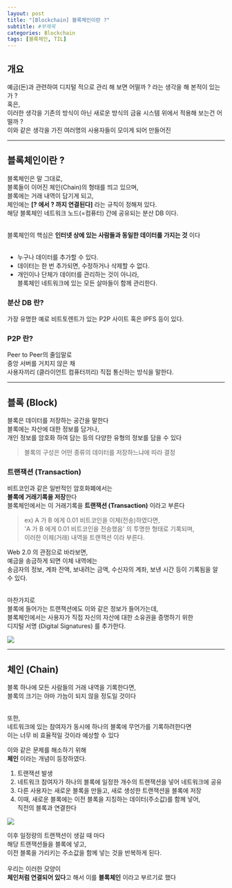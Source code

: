 ```yaml
---
layout: post
title: "[Blockchain] 블록체인이란 ?"
subtitle: #부제목
categories: Blockchain
tags: [블록체인, TIL]
---
```


## 개요

예금(돈)과 관련하여 디지털 적으로 관리 해 보면 어떨까 ? 라는 생각을 해 본적이 있는가 ?<br>
혹은,<br>
이러한 생각을 기존의 방식이 아닌 새로운 방식의 금융 시스템 위에서 적용해 보는건 어떨까 ?<br>
이와 같은 생각을 가진 여러명의 사용자들이 모이게 되어 만들어진

---

## 블록체인이란 ?

블록체인은 말 그대로,<br>
블록들이 이어진 체인(Chain)의 형태를 띄고 있으며,<br>
블록에는 거래 내역이 담기게 되고,<br>
체인에는 **[? 에서 ? 까지 연결된다]** 라는 규칙이 정해져 있다.<br>
해당 블록체인 네트워크 노드(=컴퓨터) 간에 공유되는 분산 DB 이다.<br><br>

블록체인의 핵심은 **인터넷 상에 있는 사람들과 동일한 데이터를 가지는 것** 이다<br>
<br>

- 누구나 데이터를 추가할 수 있다.
- 데이터는 한 번 추가되면, 수정하거나 삭제할 수 없다.
- 개인이나 단체가 데이터를 관리하는 것이 아니라,<br>
  블록체인 네트워크에 있는 모든 살마들이 함께 관리한다.

### 분산 DB 란?

가장 유명한 예로 비트토렌트가 있는 P2P 사이트 혹은 IPFS 등이 있다.

### P2P 란?

Peer to Peer의 줄임말로<br>
중앙 서버를 거치지 않은 채<bR>
사용자끼리 (클라이언트 컴퓨터끼리) 직접 통신하는 방식을 말한다.

---

## 블록 (Block)

블록은 데이터를 저장하는 공간을 말한다<br>
블록에는 자산에 대한 정보를 담거나,<br>
개인 정보를 암호화 하여 담는 등의 다양한 유형의 정보를 담을 수 있다<br>

> 블록의 구성은 어떤 종류의 데이터를 저장하느냐에 따라 결정

### 트랜잭션 (Transaction)

비트코인과 같은 일반적인 암호화폐에서는<br>
**블록에 거래기록을 저장**한다<bR>
블록체인에서는 이 거래기록을 **트랜잭션 (Transaction)** 이라고 부른다

> ex) A 가 B 에게 0.01 비트코인을 이체(전송)하였다면,<br>
> 'A 가 B 에게 0.01 비트코인을 전송했음' 의 투명한 형태로 기록되며,<br>
> 이러한 이체(거래) 내역을 트랜잭션 이라 부른다.

Web 2.0 의 관점으로 바라보면,<br>
예금을 송금하게 되면 이체 내역에는<br>
송금자의 정보, 계좌 잔액, 보내려는 금액, 수신자의 계좌, 보낸 시간 등이 기록됨을 알 수 있다.<br><Br>

마찬가지로<br>
블록에 들어가는 트랜잭션에도 이와 같은 정보가 들어가는데,<br>
블록체인에서는 사용자가 직접 자신의 자산에 대한 소유권을 증명하기 위한<br>
디지털 서명 (Digital Signatures) 를 추가한다.

![](https://img1.daumcdn.net/thumb/R1280x0/?scode=mtistory2&fname=https%3A%2F%2Fblog.kakaocdn.net%2Fdn%2FbaCyRA%2FbtslZPq1pUG%2F2g907OhyxLPHvwMF2X6tx1%2Fimg.png)

---

## 체인 (Chain)

블록 하나에 모든 사람들의 거래 내역을 기록한다면,<br>
블록의 크기는 아마 가늠이 되지 않을 정도일 것이다<br><br>

또한,<br>
네트워크에 있는 참여자가 동시에 하나의 블록에 무언가를 기록하려한다면<br>
이는 너무 비 효율적일 것이라 예상할 수 있다<br>

이와 같은 문제를 해소하기 위해<br>
**체인** 이라는 개념이 등장하였다.

1. 트랜잭션 발생
2. 네트워크 참여자가 하나의 블록에 일정한 개수의 트랜잭션을 넣어 네트워크에 공유
3. 다른 사용자는 새로운 블록을 만들고, 새로 생성한 트랜잭션을 블록에 저장
4. 이때, 새로운 블록에는 이전 블록을 지칭하는 데이터(주소값)를 함께 넣어,<br>
   직전의 블록과 연결한다

![](https://img1.daumcdn.net/thumb/R1280x0/?scode=mtistory2&fname=https%3A%2F%2Fblog.kakaocdn.net%2Fdn%2Fch2U0u%2Fbtsl2oyt68U%2FVDGCR7BuWdvyj6TTI1IcU0%2Fimg.png)

이후 일정량의 트랜잭션이 생길 때 마다<br>
해당 트랜잭션들을 블록에 넣고,<br>
이전 블록을 가리키는 주소값을 함께 넣는 것을 반복하게 된다.<br>
<br>
우리는 이러한 모양이 <br>
**체인처럼 연결되어 있다**고 해서 이를 **블록체인** 이라고 부르기로 했다

